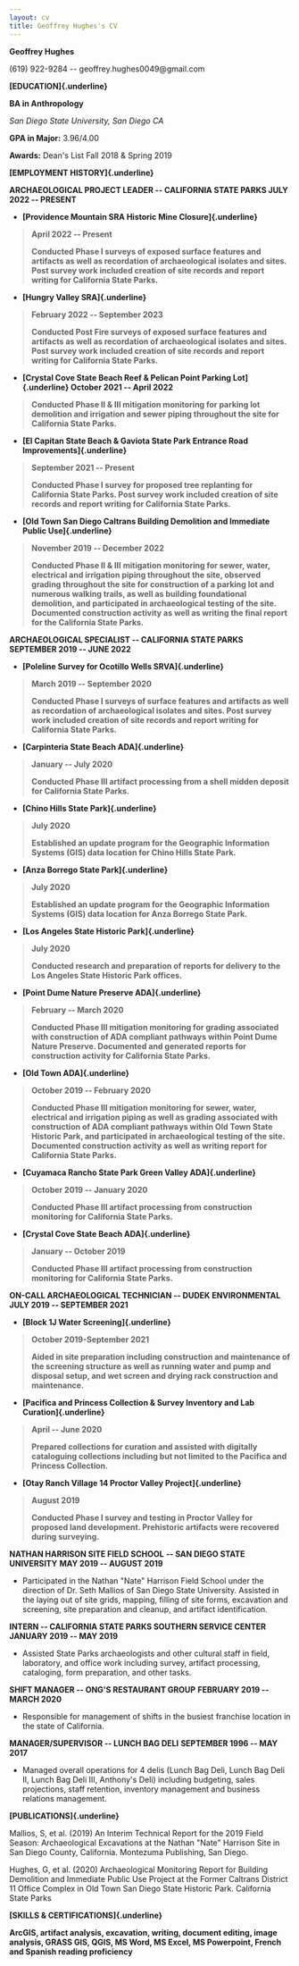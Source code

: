 ```yaml
---
layout: cv
title: Geoffrey Hughes's CV
---
```

**Geoffrey Hughes**

\(619\) 922-9284 -- geoffrey.hughes0049\@gmail.com

**[EDUCATION]{.underline}**

**BA in Anthropology**

*San Diego State University,* *San Diego CA*

**GPA in Major:** 3.96/4.00

**Awards:** Dean's List Fall 2018 & Spring 2019

**[EMPLOYMENT HISTORY]{.underline}**

**ARCHAEOLOGICAL PROJECT LEADER -- CALIFORNIA STATE PARKS JULY 2022 --
PRESENT**

-   **[Providence Mountain SRA Historic Mine Closure]{.underline}**

> **April 2022 -- Present**
>
> **Conducted Phase I surveys of exposed surface features and artifacts
> as well as recordation of archaeological isolates and sites. Post
> survey work included creation of site records and report writing for
> California State Parks.**

-   **[Hungry Valley SRA]{.underline}**

> **February 2022 -- September 2023**
>
> **Conducted Post Fire surveys of exposed surface features and
> artifacts as well as recordation of archaeological isolates and sites.
> Post survey work included creation of site records and report writing
> for California State Parks.**

-   **[Crystal Cove State Beach Reef & Pelican Point Parking
    Lot]{.underline} October 2021 -- April 2022**

> **Conducted Phase II & III mitigation monitoring for parking lot
> demolition and irrigation and sewer piping throughout the site for
> California State Parks.**

-   **[El Capitan State Beach & Gaviota State Park Entrance Road
    Improvements]{.underline}**

> **September 2021 -- Present**
>
> **Conducted Phase I survey for proposed tree replanting for California
> State Parks. Post survey work included creation of site records and
> report writing for California State Parks.**

-   **[Old Town San Diego Caltrans Building Demolition and Immediate
    Public Use]{.underline}**

> **November 2019 -- December 2022**
>
> **Conducted Phase II & III** **mitigation monitoring for sewer, water,
> electrical and irrigation piping throughout the site, observed grading
> throughout the site for construction of a parking lot and numerous
> walking trails, as well as building foundational demolition, and
> participated in archaeological testing of the site. Documented
> construction activity as well as writing the final report for the
> California State Parks.**

**ARCHAEOLOGICAL SPECIALIST -- CALIFORNIA STATE PARKS SEPTEMBER 2019 --
JUNE 2022**

-   **[Poleline Survey for Ocotillo Wells SRVA]{.underline}**

> **March 2019 -- September 2020**
>
> **Conducted Phase I surveys of surface features and artifacts as well
> as recordation of archaeological isolates and sites. Post survey work
> included creation of site records and report writing for California
> State Parks.**

-   **[Carpinteria State Beach ADA]{.underline}**

> **January -- July 2020**
>
> **Conducted Phase III artifact processing from a shell midden deposit
> for California State Parks.**

-   **[Chino Hills State Park]{.underline}**

> **July 2020**
>
> **Established an update program for the Geographic Information Systems
> (GIS) data location for Chino Hills State Park.**

-   **[Anza Borrego State Park]{.underline}**

> **July 2020**
>
> **Established an update program for the Geographic Information Systems
> (GIS) data location for Anza Borrego State Park.**

-   **[Los Angeles State Historic Park]{.underline}**

> **July 2020**
>
> **Conducted research and preparation of reports for delivery to the
> Los Angeles State Historic Park offices.**

-   **[Point Dume Nature Preserve ADA]{.underline}**

> **February -- March 2020**
>
> **Conducted Phase III mitigation monitoring for grading associated
> with construction of ADA compliant pathways within Point Dume Nature
> Preserve. Documented and generated reports for construction activity
> for California State Parks.**

-   **[Old Town ADA]{.underline}**

> **October 2019 -- February 2020**
>
> **Conducted Phase III mitigation monitoring for sewer, water,
> electrical and irrigation piping as well as grading associated with
> construction of ADA compliant pathways within Old Town State Historic
> Park, and participated in archaeological testing of the site.
> Documented construction activity as well as writing report for
> California State Parks.**

-   **[Cuyamaca Rancho State Park Green Valley ADA]{.underline}**

> **October 2019 -- January 2020**
>
> **Conducted Phase III artifact processing from construction monitoring
> for California State Parks.**

-   **[Crystal Cove State Beach ADA]{.underline}**

> **January -- October 2019**
>
> **Conducted Phase III artifact processing from construction monitoring
> for California State Parks.**

**ON-CALL ARCHAEOLOGICAL TECHNICIAN -- DUDEK ENVIRONMENTAL JULY 2019 --
SEPTEMBER 2021**

-   **[Block 1J Water Screening]{.underline}**

> **October 2019-September 2021**
>
> **Aided in site preparation including construction and maintenance of
> the screening structure as well as running water and pump and disposal
> setup, and wet screen and drying rack construction and maintenance.**

-   **[Pacifica and Princess Collection & Survey Inventory and Lab
    Curation]{.underline}**

> **April -- June 2020**
>
> **Prepared collections for curation and assisted with digitally
> cataloguing collections including but not limited to the Pacifica and
> Princess Collection.**

-   **[Otay Ranch Village 14 Proctor Valley Project]{.underline}**

> **August 2019**
>
> **Conducted Phase I survey and testing in Proctor Valley for proposed
> land development. Prehistoric artifacts were recovered during
> surveying.**

**NATHAN HARRISON SITE FIELD SCHOOL** **-- SAN DIEGO STATE UNIVERSITY**
**MAY 2019 -- AUGUST 2019**

-   Participated in the Nathan "Nate" Harrison Field School under the
    direction of Dr. Seth Mallios of San Diego State University.
    Assisted in the laying out of site grids, mapping, filling of site
    forms, excavation and screening, site preparation and cleanup, and
    artifact identification.

**INTERN -- CALIFORNIA STATE PARKS SOUTHERN SERVICE CENTER** **JANUARY
2019 -- MAY 2019**

-   Assisted State Parks archaeologists and other cultural staff in
    field, laboratory, and office work including survey, artifact
    processing, cataloging, form preparation, and other tasks.

**SHIFT MANAGER -- ONG'S RESTAURANT GROUP** **FEBRUARY 2019 -- MARCH
2020**

-   Responsible for management of shifts in the busiest franchise
    location in the state of California.

**MANAGER/SUPERVISOR -- LUNCH BAG DELI** **SEPTEMBER 1996 -- MAY 2017**

-   Managed overall operations for 4 delis (Lunch Bag Deli, Lunch Bag
    Deli II, Lunch Bag Deli III, Anthony's Deli) including budgeting,
    sales projections, staff retention, inventory management and
    business relations management.

**[PUBLICATIONS]{.underline}**

Mallios, S, et al. (2019) An Interim Technical Report for the 2019 Field
Season: Archaeological Excavations at the Nathan "Nate" Harrison Site in 
San Diego County, California. Montezuma Publishing, San Diego.

Hughes, G, et al. (2020) Archaeological Monitoring Report for Building
Demolition and Immediate Public Use Project at the Former Caltrans
District 11 Office Complex in Old Town San Diego State Historic Park.
California State Parks

**[SKILLS & CERTIFICATIONS]{.underline}**

**ArcGIS, artifact analysis, excavation, writing, document editing,
image analysis, GRASS GIS, QGIS, MS Word, MS Excel, MS Powerpoint,
French and Spanish reading proficiency**
